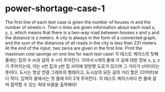 # power-shortage-case-1
The first line of each test case is given the number of houses m and the number of streets n. Then n lines are given information about each road x, y, z, which means that there is a two-way road between houses x and y and the distance is z meters. A city is always in the form of a connected graph, and the sum of the distances of all roads in the city is less than 231 meters. At the end of the input, two zeros are given in the first line. Print the maximum cost savings on one line for each test case! 각 테스트 케이스의 첫째 줄에는 집의 수 m과 길의 수 n이 주어진다. 이어서 n개의 줄에 각 길에 대한 정보 x, y, z가 주어지는데, 이는 x번 집과 y번 집 사이에 양방향 도로가 있으며 그 거리가 z미터라는 뜻이다. 도시는 항상 연결 그래프의 형태이고, 도시상의 모든 길의 거리 합은 231미터보다 작다. 입력의 끝에서는 첫 줄에 0이 2개 주어진다. 각 테스트 케이스마다 한 줄에 걸쳐 절약할 수 있는 최대 비용을 출력해라!
